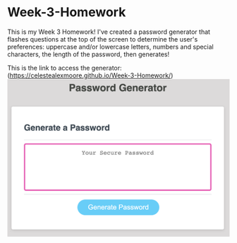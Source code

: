 # Week-3-Homework
This is my Week 3 Homework! I've created a password generator that flashes questions at the top of the screen to determine the user's preferences: uppercase and/or lowercase letters, numbers and special characters, the length of the password, then generates!

This is the link to access the generator: (https://celestealexmoore.github.io/Week-3-Homework/)
![Photo 1](./PasswordGeneratorPic.png)

